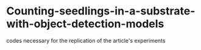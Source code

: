 # Counting-seedlings-in-a-substrate-with-object-detection-models
codes necessary for the replication of the article's experiments
